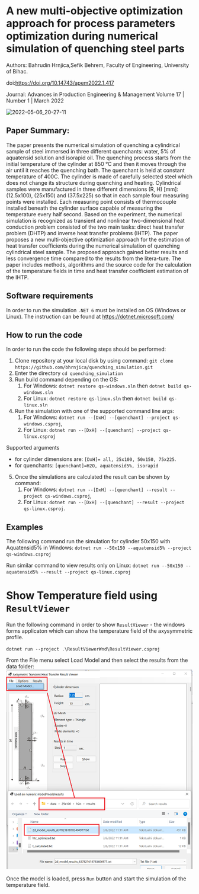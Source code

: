

# A new multi-objective optimization approach for process parameters optimization during numerical simulation of quenching steel parts 
Authors:
Bahrudin Hrnjica,Sefik Behrem, Faculty of Engineering, University of Bihac.

doi:https://doi.org/10.14743/apem2022.1.417

Journal: Advances in Production Engineering & Management
         Volume 17 | Number 1 | March 2022 

![2022-05-06_20-27-11](https://user-images.githubusercontent.com/1240016/167196909-d92124d6-d0df-4234-bfa3-15ee4ca5631d.gif)


## Paper Summary:

The paper presents the numerical simulation of quenching a cylindrical sample of steel immersed in three different quenchants: water, 5% of aquatensid solution and isorapid oil. The quenching process starts from the initial temperature of the cylinder at 850 °C and then it moves through the air until it reaches the quenching bath. The quenchant is held at constant temperature of 400C. The cylinder is made of carefully selected steel which does not change its structure during quenching and heating. Cylindrical samples were manufactured in three different dimensions (R, H) [mm]: (12.5x100), (25x150) and (37.5x225) so that in each sample four measuring points were installed. Each measuring point consists of thermocouple installed beneath the cylinder surface capable of measuring the temperature every half second. Based on the experiment, the numerical simulation is recognized as transient and nonlinear two-dimensional heat conduction problem consisted of the two main tasks: direct heat transfer problem (DHTP) and inverse heat transfer problems (IHTP). 
The paper proposes a new multi-objective optimization approach for the estimation of heat transfer coefficients during the numerical simulation of quenching cylindrical steel sample. The proposed approach gained better results and less convergence time compared to the results from the litera-ture. The paper includes methods, algorithms and the source code for the calculation of the temperature fields in time and heat transfer coefficient estimation of the IHTP. 

## Software requirements
In order to run the simulation `.NET 6` must be installed on OS (Windows or Linux). The instruction can be found at https://dotnet.microsoft.com/

## How to run the code

In order to run the code the following steps should be performed:

1. Clone repository at your local disk by using command: `git clone https://github.com/bhrnjica/quenching_simulation.git`
2. Enter the directory `cd quenching_simulation`
3. Run build command depending on the OS:
   1. For Windows:  `dotnet restore qs-windows.sln` then `dotnet build qs-windows.sln`
   2. For Linux:  `dotnet restore qs-linux.sln` then `dotnet build qs-linux.sln`
4. Run the simulation with one of the supported command line args:
   1. For Windows: `dotnet run --[DxH] --[quenchant] --project qs-windows.csproj`,
   2. For Linux: `dotnet run --[DxH] --[quenchant] --project qs-linux.csproj`

Supported arguments
-  for cylinder dimensions are:
`[DxH]= all, 25x100, 50x150, 75x225`.
- for quenchants: `[quenchant]=H2O, aquatensid5%, isorapid`

5. Once the simulations are calculated the result can be shown by command:
   1. For Windows:  `dotnet run --[DxH] --[quenchant] --result --project qs-windows.csproj`,
   2. For Linux: `dotnet run --[DxH] --[quenchant] --result --project qs-linux.csproj`.

## Examples

The following command run the simulation for cylinder 50x150 with Aquatensid5% in Windows: `dotnet run --50x150 --aquatensid5% --project qs-windows.csproj`

Run similar command to view results only on Linux: `dotnet run --50x150 --aquatensid5% --result --project qs-linux.csproj`

# Show Temperature field using `ResultViewer` 

Run the following command in order to show `ResultViewer` - the windows forms applicaton which can show the temperature field of the axysymmetric profile.


`dotnet run --project .\ResultViewerWnd\ResultViewer.csproj`

From the File menu select Load Model and then select the results from the data folder:
![](data/result_viewer.png)

Once the model is loaded, press `Run` button and start the simulation of the temperature field.

